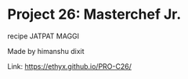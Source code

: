 # Project 26: Masterchef Jr.
recipe JATPAT MAGGI

Made by himanshu dixit

Link: https://ethyx.github.io/PRO-C26/
